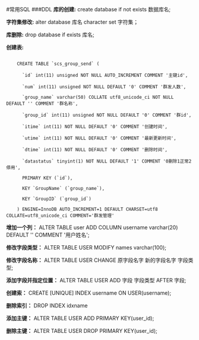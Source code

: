#常用SQL
###DDL
**库的创建:**
create database if not exists 数据库名;

**字符集修改:**
alter database 库名 character set 字符集；

**库删除:**
drop database if exists 库名;

**创建表:**

``` mysql

	CREATE TABLE `scs_group_send` (
	
	  `id` int(11) unsigned NOT NULL AUTO_INCREMENT COMMENT '主键id',
	
	  `num` int(11) unsigned NOT NULL DEFAULT '0' COMMENT '群发人数',
	
	  `group_name` varchar(50) COLLATE utf8_unicode_ci NOT NULL DEFAULT '' COMMENT '群名称',
	
	  `group_id` int(11) unsigned NOT NULL DEFAULT '0' COMMENT '群id',
	
	  `itime` int(11) NOT NULL DEFAULT '0' COMMENT '创建时间',
	
	  `utime` int(11) NOT NULL DEFAULT '0' COMMENT '最新更新时间',
	
	  `dtime` int(11) NOT NULL DEFAULT '0' COMMENT '删除时间',
	
	  `datastatus` tinyint(1) NOT NULL DEFAULT '1' COMMENT '0删除1正常2停用',
	
	  PRIMARY KEY (`id`),
	
	  KEY `GroupName` (`group_name`),
	
	  KEY `GroupID` (`group_id`)
	
	) ENGINE=InnoDB AUTO_INCREMENT=1 DEFAULT CHARSET=utf8 COLLATE=utf8_unicode_ci COMMENT='群发管理'
```

**增加一个列：**
ALTER TABLE user ADD COLUMN username varchar(20) DEFAULT '' COMMENT '用户姓名';

**修改字段类型：**
ALTER TABLE USER MODIFY names varchar(100);

**修改字段名称：**
ALTER TABLE USER CHANGE 原字段名字  新的字段名字 字段类型;

**添加字段并指定位置：**
ALTER TABLE USER ADD 字段 字段类型  AFTER 字段;

**创建索：**
CREATE [UNIQUE] INDEX username ON USER(username);

**删除索引：**
DROP INDEX idxname

**添加主键：**
ALTER TABLE USER ADD PRIMARY KEY(user_id);

**删除主键：**
ALTER TABLE USER DROP PRIMARY KEY(user_id);
